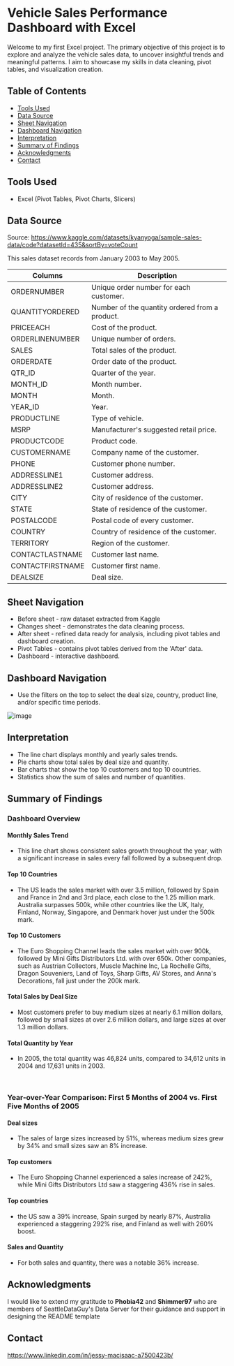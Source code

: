 # Vehicle Sales Performance Dashboard with Excel
Welcome to my first Excel project. The primary objective of this project is to explore and analyze the vehicle sales data, to uncover insightful trends and meaningful patterns.
I aim to showcase my skills in data cleaning, pivot tables, and visualization creation.

## Table of Contents
- [Tools Used](#Tools-Used)
- [Data Source](#Data-Source)
- [Sheet Navigation](#Sheet-Navigation)
- [Dashboard Navigation](#Dashboard-Navigation)
- [Interpretation](#Interpretation)
- [Summary of Findings](#Summary-of-Findings)
- [Acknowledgments](#Acknowledgments)
- [Contact](#Contact)

## Tools Used
- Excel (Pivot Tables, Pivot Charts, Slicers)

## Data Source
Source: https://www.kaggle.com/datasets/kyanyoga/sample-sales-data/code?datasetId=435&sortBy=voteCount

This sales dataset records from January 2003 to May 2005.

| Columns | Description |
| --- | --- |
| ORDERNUMBER	| Unique order number for each customer. |
| QUANTITYORDERED	|  Number of the quantity ordered from a product. | 
| PRICEEACH	| Cost of the product. |
| ORDERLINENUMBER	| Unique number of orders. |
| SALES	| Total sales of the product. | 
| ORDERDATE	|  Order date of the product. | 
| QTR_ID	| Quarter of the year. |
| MONTH_ID	| Month number. |
| MONTH	| Month. |
| YEAR_ID	| Year. |
| PRODUCTLINE	| Type of vehicle. |
| MSRP	| Manufacturer's suggested retail price. |
| PRODUCTCODE	| Product code. |
| CUSTOMERNAME	|  Company name of the customer. | 
| PHONE	| Customer phone number. |
| ADDRESSLINE1	| Customer address. |
| ADDRESSLINE2	| Customer address. |
| CITY	|  City of residence of the customer. | 
| STATE	| State of residence of the customer. | 
| POSTALCODE	| Postal code of every customer. | 
| COUNTRY	|  Country of residence of the customer. | 
| TERRITORY	| Region of the customer. |
| CONTACTLASTNAME	|  Customer last name. | 
| CONTACTFIRSTNAME	|  Customer first name. | 
| DEALSIZE | Deal size. |

## Sheet Navigation
- Before sheet - raw dataset extracted from Kaggle
- Changes sheet - demonstrates the data cleaning process.
- After sheet - refined data ready for analysis, including pivot tables and dashboard creation.
- Pivot Tables - contains pivot tables derived from the 'After' data.
- Dashboard - interactive dashboard.

## Dashboard Navigation
- Use the filters on the top to select the deal size, country, product line, and/or specific time periods.

![image](https://github.com/Jessymac96/Data-analyst-projects-by-Jessy-MacIsaac/assets/139941688/42f509bf-c0a3-41a2-b60c-80d025ead27e)

## Interpretation
- The line chart displays monthly and yearly sales trends.
- Pie charts show total sales by deal size and quantity.
- Bar charts that show the top 10 customers and top 10 countries.
- Statistics show the sum of sales and number of quantities.

## Summary of Findings
### Dashboard Overview
#### Monthly Sales Trend
- This line chart shows consistent sales growth throughout the year, with a significant increase in sales every fall followed by a subsequent drop.

#### Top 10 Countries
- The US leads the sales market with over 3.5 million, followed by Spain and France in 2nd and 3rd place, each close to the 1.25 million mark. Australia surpasses 500k, while other countries like the UK, Italy, Finland, Norway, Singapore, and Denmark hover just under the 500k mark.

#### Top 10 Customers
- The Euro Shopping Channel leads the sales market with over 900k, followed by Mini Gifts Distributors Ltd. with over 650k. Other companies, such as Austrian Collectors, Muscle Machine Inc, La Rochelle Gifts, Dragon Souveniers, Land of Toys, Sharp Gifts, AV Stores, and Anna's Decorations, fall just under the 200k mark.

#### Total Sales by Deal Size
- Most customers prefer to buy medium sizes at nearly 6.1 million dollars, followed by small sizes at over 2.6 million dollars, and large sizes at over 1.3 million dollars. 

#### Total Quantity by Year
- In 2005, the total quantity was 46,824 units, compared to 34,612 units in 2004 and 17,631 units in 2003.
<br>


### Year-over-Year Comparison: First 5 Months of 2004 vs. First Five Months of 2005
#### Deal sizes
- The sales of large sizes increased by 51%, whereas medium sizes grew by 34% and small sizes saw an 8% increase.

#### Top customers
- The Euro Shopping Channel experienced a sales increase of 242%, while Mini Gifts Distributors Ltd saw a staggering 436% rise in sales.

#### Top countries
- the US saw a 39% increase, Spain surged by nearly 87%, Australia experienced a staggering 292% rise, and Finland as well with 260% boost.

#### Sales and Quantity
- For both sales and quantity, there was a notable 36% increase.

## Acknowledgments
I would like to extend my gratitude to **Phobia42** and **Shimmer97** who are members of SeattleDataGuy's Data Server for their guidance and support in designing the README template

## Contact
https://www.linkedin.com/in/jessy-macisaac-a7500423b/
